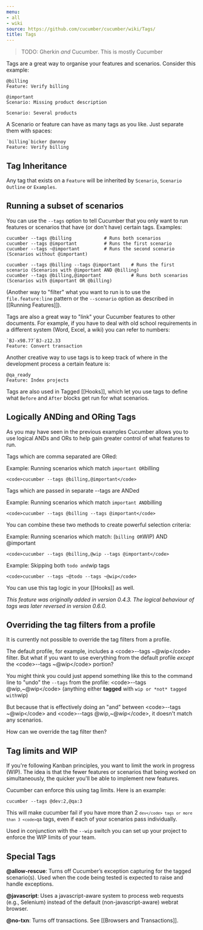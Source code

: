 ```yaml
---
menu:
- all
- wiki
source: https://github.com/cucumber/cucumber/wiki/Tags/
title: Tags
---
```


> TODO: Gherkin *and* Cucumber. This is mostly Cucumber

Tags are a great way to organise your features and scenarios. Consider this example:

```gherkin
@billing
Feature: Verify billing

@important
Scenario: Missing product description

Scenario: Several products
```

A Scenario or feature can have as many tags as you like. Just separate them with spaces:

```gherkin
`billing`bicker @annoy
Feature: Verify billing
```

## Tag Inheritance

Any tag that exists on a <code>Feature</code> will be inherited by <code>Scenario</code>, <code>Scenario Outline</code> or <code>Examples</code>.

## Running a subset of scenarios

You can use the <code>--tags</code> option to tell Cucumber that you only want to run features or scenarios that have (or don't have) certain tags. Examples:

```
cucumber --tags @billing            # Runs both scenarios
cucumber --tags @important          # Runs the first scenario
cucumber --tags ~@important         # Runs the second scenario (Scenarios without @important)

cucumber --tags @billing --tags @important    # Runs the first scenario (Scenarios with @important AND @billing)
cucumber --tags @billing,@important           # Runs both scenarios (Scenarios with @important OR @billing)
```

(Another way to "filter" what you want to run is to use the <code>file.feature:line</code> pattern or the <code>--scenario</code> option as described in [[Running Features]]).

Tags are also a great way to "link" your Cucumber features to other documents. For example, if you have to deal with old school requirements in a different system (Word, Excel, a wiki) you can refer to numbers:

```gherkin
`BJ-x98.77`BJ-z12.33
Feature: Convert transaction
```

Another creative way to use tags is to keep track of where in the development process a certain feature is:

```gherkin
@qa_ready
Feature: Index projects
```

Tags are also used in Tagged [[Hooks]], which let you use tags to define what <code>Before</code> and <code>After</code> blocks get run for what scenarios.

## Logically ANDing and ORing Tags

As you may have seen in the previous examples Cucumber allows you to use logical ANDs and ORs to help gain greater control of what features to run.

Tags which are comma separated are ORed:

Example: Running scenarios which match `important OR`billing

```
<code>cucumber --tags @billing,@important</code>
```

Tags which are passed in separate --tags are ANDed

Example: Running scenarios which match `important AND`billing

```
<code>cucumber --tags @billing --tags @important</code>
```

You can combine these two methods to create powerful selection criteria:

Example: Running scenarios which match: (`billing OR`WIP) AND @important

```
<code>cucumber --tags @billing,@wip --tags @important</code>
```

Example: Skipping both `todo and`wip tags

```
<code>cucumber --tags ~@todo --tags ~@wip</code>
```

You can use this tag logic in your [[Hooks]] as well.

*This feature was originally added in version 0.4.3. The logical behaviour of tags was later reversed in version 0.6.0.*

## Overriding the tag filters from a profile

It is currently not possible to override the tag filters from a profile.

The default profile, for example, includes a &lt;code>--tags ~@wip&lt;/code> filter. But what if you want to use everything from the default profile *except* the &lt;code>--tags ~@wip&lt;/code> portion?

You might think you could just append something like this to the command line to "undo" the <code>--tags</code> from the profile: &lt;code>--tags @wip,~@wip&lt;/code> (anything either **tagged** with `wip or *not* tagged with`wip)

But because that is effectively doing an "and" between &lt;code>--tags ~@wip&lt;/code> and &lt;code>--tags @wip,~@wip&lt;/code>, it doesn't match any scenarios.

How can we override the tag filter then?

## Tag limits and WIP

If you're following Kanban principles, you want to limit the work in progress (WIP). The idea is that the fewer features or scenarios that being worked on simultaneously, the quicker you'll be able to implement new features.

Cucumber can enforce this using tag limits. Here is an example:

```
cucumber --tags @dev:2,@qa:3
```

This will make cucumber fail if you have more than 2 <code>`dev</code> tags or more than 3 <code>`qa</code> tags, even if each of your scenarios pass individually.

Used in conjunction with the <code>--wip</code> switch you can set up your project to enforce the WIP limits of your team.

## Special Tags

**@allow-rescue**: Turns off Cucumber’s exception capturing for the tagged scenario(s). Used when the code being tested is expected to raise and handle exceptions.

**@javascript**: Uses a javascript-aware system to process web requests (e.g., Selenium) instead of the default (non-javascript-aware) webrat browser.

**@no-txn**: Turns off transactions. See [[Browsers and Transactions]].
